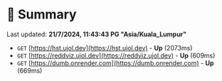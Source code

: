 # 📖 Summary
Last updated: **21/7/2024, 11:43:43 PG "Asia/Kuala_Lumpur"**

- `GET` [https://hst.ujol.dev](https://hst.ujol.dev) - **Up** (2073ms)
- `GET` [https://reddviz.ujol.dev](https://reddviz.ujol.dev) - **Up** (609ms)
- `GET` [https://dumb.onrender.com](https://dumb.onrender.com) - **Up** (669ms)
